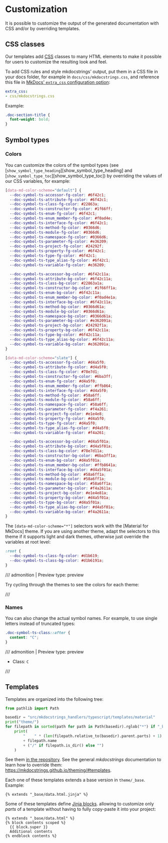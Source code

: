 # Customization

It is possible to customize the output of the generated documentation with CSS and/or by overriding templates.

## CSS classes

Our templates add [CSS](https://www.w3schools.com/Css/) classes to many HTML elements to make it possible for users to customize the resulting look and feel.

To add CSS rules and style mkdocstrings' output, put them in a CSS file in your docs folder, for example in `docs/css/mkdocstrings.css`, and reference this file in [MkDocs' `extra_css` configuration option](https://www.mkdocs.org/user-guide/configuration/#extra_css):

```yaml title="mkdocs.yml"
extra_css:
- css/mkdocstrings.css
```

Example:

```css title="docs/css/mkdocstrings.css"
.doc-section-title {
  font-weight: bold;
}
```

## Symbol types

### Colors

You can customize the colors of the symbol types (see [`show_symbol_type_heading`][show_symbol_type_heading] and [`show_symbol_type_toc`][show_symbol_type_toc]) by overriding the values of our CSS variables, for example:

```css title="docs/css/mkdocstrings.css"
[data-md-color-scheme="default"] {
  --doc-symbol-ts-accessor-fg-color: #6f42c1;
  --doc-symbol-ts-attribute-fg-color: #6f42c1;
  --doc-symbol-ts-class-fg-color: #22863a;
  --doc-symbol-ts-constructor-fg-color: #1f66ff;
  --doc-symbol-ts-enum-fg-color: #6f42c1;
  --doc-symbol-ts-enum_member-fg-color: #f0ad4e;
  --doc-symbol-ts-interface-fg-color: #6f42c1;
  --doc-symbol-ts-method-fg-color: #0366d6;
  --doc-symbol-ts-module-fg-color: #0366d6;
  --doc-symbol-ts-namespace-fg-color: #0366d6;
  --doc-symbol-ts-parameter-fg-color: #e36209;
  --doc-symbol-ts-project-fg-color: #24292f;
  --doc-symbol-ts-property-fg-color: #6f42c1;
  --doc-symbol-ts-type-fg-color: #6f42c1;
  --doc-symbol-ts-type_alias-fg-color: #6f42c1;
  --doc-symbol-ts-variable-fg-color: #e36209;

  --doc-symbol-ts-accessor-bg-color: #6f42c11a;
  --doc-symbol-ts-attribute-bg-color: #6f42c11a;
  --doc-symbol-ts-class-bg-color: #22863a1a;
  --doc-symbol-ts-constructor-bg-color: #1f66ff1a;
  --doc-symbol-ts-enum-bg-color: #6f42c11a;
  --doc-symbol-ts-enum_member-bg-color: #f0ad4e1a;
  --doc-symbol-ts-interface-bg-color: #6f42c11a;
  --doc-symbol-ts-method-bg-color: #0366d61a;
  --doc-symbol-ts-module-bg-color: #0366d61a;
  --doc-symbol-ts-namespace-bg-color: #0366d61a;
  --doc-symbol-ts-parameter-bg-color: #e362091a;
  --doc-symbol-ts-project-bg-color: #24292f1a;
  --doc-symbol-ts-property-bg-color: #6f42c11a;
  --doc-symbol-ts-type-bg-color: #6f42c11a;
  --doc-symbol-ts-type_alias-bg-color: #6f42c11a;
  --doc-symbol-ts-variable-bg-color: #e362091a;
}

[data-md-color-scheme="slate"] {
  --doc-symbol-ts-accessor-fg-color: #d4a5f0;
  --doc-symbol-ts-attribute-fg-color: #d4a5f0;
  --doc-symbol-ts-class-fg-color: #78e7d1;
  --doc-symbol-ts-constructor-fg-color: #6ba3ff;
  --doc-symbol-ts-enum-fg-color: #d4a5f0;
  --doc-symbol-ts-enum_member-fg-color: #ffb864;
  --doc-symbol-ts-interface-fg-color: #d4a5f0;
  --doc-symbol-ts-method-fg-color: #58a6ff;
  --doc-symbol-ts-module-fg-color: #58a6ff;
  --doc-symbol-ts-namespace-fg-color: #58a6ff;
  --doc-symbol-ts-parameter-fg-color: #f4a261;
  --doc-symbol-ts-project-fg-color: #e1e4e8;
  --doc-symbol-ts-property-fg-color: #d4a5f0;
  --doc-symbol-ts-type-fg-color: #d4a5f0;
  --doc-symbol-ts-type_alias-fg-color: #d4a5f0;
  --doc-symbol-ts-variable-fg-color: #f4a261;

  --doc-symbol-ts-accessor-bg-color: #d4a5f01a;
  --doc-symbol-ts-attribute-bg-color: #d4a5f01a;
  --doc-symbol-ts-class-bg-color: #78e7d11a;
  --doc-symbol-ts-constructor-bg-color: #6ba3ff1a;
  --doc-symbol-ts-enum-bg-color: #d4a5f01a;
  --doc-symbol-ts-enum_member-bg-color: #ffb8641a;
  --doc-symbol-ts-interface-bg-color: #d4a5f01a;
  --doc-symbol-ts-method-bg-color: #58a6ff1a;
  --doc-symbol-ts-module-bg-color: #58a6ff1a;
  --doc-symbol-ts-namespace-bg-color: #58a6ff1a;
  --doc-symbol-ts-parameter-bg-color: #f4a2611a;
  --doc-symbol-ts-project-bg-color: #e1e4e81a;
  --doc-symbol-ts-property-bg-color: #d4a5f01a;
  --doc-symbol-ts-type-bg-color: #d4a5f01a;
  --doc-symbol-ts-type_alias-bg-color: #d4a5f01a;
  --doc-symbol-ts-variable-bg-color: #f4a2611a;
}
```

The `[data-md-color-scheme="*"]` selectors work with the [Material for MkDocs] theme. If you are using another theme, adapt the selectors to this theme if it supports light and dark themes, otherwise just override the variables at root level:

```css title="docs/css/mkdocstrings.css"
:root {
  --doc-symbol-ts-class-fg-color: #d1b619;
  --doc-symbol-ts-class-bg-color: #d1b6191a;
}
```

/// admonition | Preview
    type: preview

<div id="preview-symbol-colors">
  <style>
    [data-md-color-scheme="default"] #preview-symbol-colors {
      --doc-symbol-ts-class-fg-color: #d1b619;
      --doc-symbol-ts-class-bg-color: #d1b6191a;
    }

    [data-md-color-scheme="slate"] #preview-symbol-colors {
      --doc-symbol-ts-class-fg-color: #46c2cb;
      --doc-symbol-ts-class-bg-color: #46c2cb1a;
    }
  </style>
  <p>
    Try cycling through the themes to see the colors for each theme:
    <code class="doc-symbol doc-symbol-ts-class"></code
  </p>
</div>

///

### Names

You can also change the actual symbol names. For example, to use single letters instead of truncated types:

```css title="docs/css/mkdocstrings.css"
.doc-symbol-ts-class::after {
  content: "C";
}
```

/// admonition | Preview
    type: preview

<div id="preview-symbol-names">
  <style>
    #preview-symbol-names .doc-symbol-ts-class::after {
      content: "C";
    }
  </style>
  <ul>
    <li>Class: <code class="doc-symbol doc-symbol-ts-class"></code></li>
  </ul>
</div>

///

## Templates

Templates are organized into the following tree:

```python exec="1" result="tree"
from pathlib import Path

basedir = "src/mkdocstrings_handlers/typescript/templates/material"
print("theme/")
for filepath in sorted(path for path in Path(basedir).rglob("*") if "_base" not in str(path) and path.suffix != ".css"):
    print(
        "    " * (len(filepath.relative_to(basedir).parent.parts) + 1)
        + filepath.name
        + ("/" if filepath.is_dir() else "")
    )
```

See them [in the repository](https://github.com/mkdocstrings/typescript/tree/main/src/mkdocstrings_handlers/typescript/templates/).
See the general *mkdocstrings* documentation to learn how to override them: https://mkdocstrings.github.io/theming/#templates.

Each one of these templates extends a base version in `theme/_base`. Example:

```html+jinja title="theme/data.html.jinja"
{% extends "_base/data.html.jinja" %}
```

Some of these templates define [Jinja blocks](https://jinja.palletsprojects.com/en/3.0.x/templates/#template-inheritance).
allowing to customize only *parts* of a template
without having to fully copy-paste it into your project:

```jinja title="templates/theme/data.html"
{% extends "_base/data.html" %}
{% block contents scoped %}
  {{ block.super }}
  Additional contents
{% endblock contents %}
```
